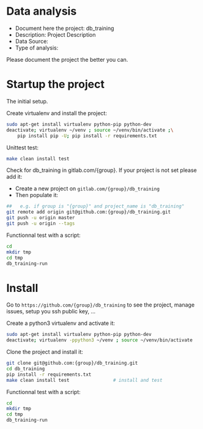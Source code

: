 # Data analysis
- Document here the project: db_training
- Description: Project Description
- Data Source:
- Type of analysis:

Please document the project the better you can.

# Startup the project

The initial setup.

Create virtualenv and install the project:
```bash
sudo apt-get install virtualenv python-pip python-dev
deactivate; virtualenv ~/venv ; source ~/venv/bin/activate ;\
    pip install pip -U; pip install -r requirements.txt
```

Unittest test:
```bash
make clean install test
```

Check for db_training in gitlab.com/{group}.
If your project is not set please add it:

- Create a new project on `gitlab.com/{group}/db_training`
- Then populate it:

```bash
##   e.g. if group is "{group}" and project_name is "db_training"
git remote add origin git@github.com:{group}/db_training.git
git push -u origin master
git push -u origin --tags
```

Functionnal test with a script:

```bash
cd
mkdir tmp
cd tmp
db_training-run
```

# Install

Go to `https://github.com/{group}/db_training` to see the project, manage issues,
setup you ssh public key, ...

Create a python3 virtualenv and activate it:

```bash
sudo apt-get install virtualenv python-pip python-dev
deactivate; virtualenv -ppython3 ~/venv ; source ~/venv/bin/activate
```

Clone the project and install it:

```bash
git clone git@github.com:{group}/db_training.git
cd db_training
pip install -r requirements.txt
make clean install test                # install and test
```
Functionnal test with a script:

```bash
cd
mkdir tmp
cd tmp
db_training-run
```
